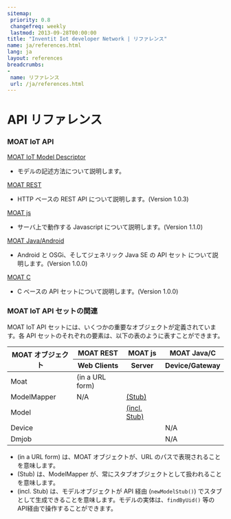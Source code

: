 ```yaml
---
sitemap:
 priority: 0.8
 changefreq: weekly
 lastmod: 2013-09-28T00:00:00
title: "Inventit Iot developer Network | リファレンス"
name: ja/references.html
lang: ja
layout: references
breadcrumbs:
-
 name: リファレンス
 url: /ja/references.html
---
```


# API リファレンス

### MOAT IoT API

[MOAT IoT Model Descriptor](/ja/references/moat-iot-model-descriptor.html)

 * モデルの記述方法について説明します。

[MOAT REST](/ja/references/moat-rest-api-document.html)

 * HTTP ベースの REST API について説明します。(Version 1.0.3)

[MOAT js](/ja/references/moat-js-api-document.html)

 * サーバ上で動作する Javascript について説明します。(Version 1.1.0)

[MOAT Java/Android](/ja/references/moat-java-api-document.html)

 * Android と OSGi、そしてジェネリック Java SE の API セット について説明します。(Version 1.0.0)

[MOAT C](/ja/references/moat-c-api-document.html)

 * C ベースの API セットについて説明します。(Version 1.0.0)

### MOAT IoT API セットの関連

MOAT IoT API セットには、いくつかの重要なオブジェクトが定義されています。各 API セットのそれぞれの要素は、以下の表のように表すことができます。

<table class="table table-hover table-bordered">
  <thead>
    <tr>
      <th rowspan="2"> MOAT オブジェクト </th>
      <th> MOAT REST </th>
      <th> MOAT <span class="GINGER_SOFATWARE_correct" grcontextid="js:0" ginger_sofatware_markguid="25da4cd2-7738-488d-a4c7-8ca9a92b825f" ginger_sofatware_uiphraseguid="d77a4332-46a4-4491-ac38-3b0be565094e">js</span></th>
      <th> MOAT Java/C </th>
    </tr>
    <tr>
      <th> Web Clients </th>
      <th> Server </th>
      <th> Device/Gateway </th>
    </tr>
  </thead>
  <tbody>
    <tr>
      <td> Moat</td>
      <td><i class="icon-ok"></i> (in a URL form)</td>
      <td><a href="/ja/references/moat-js-api-document.html#GlobalObjectMOAT"><i class="icon-ok"></i></a></td>
      <td><a href="/ja/references/moat-java-api-document.html#Moat"><i class="icon-ok"></i></a></td>
    </tr>
    <tr>
      <td> ModelMapper </td>
      <td>N/A</td>
      <td><a href="/ja/references/moat-js-api-document.html#ClassesModelMapperStub"><i class="icon-ok"></i> (Stub)</a></td>
      <td><a href="/ja/references/moat-java-api-document.html#ModelMapper"><i class="icon-ok"></i></a></td>
    </tr>
    <tr>
      <td> Model </td>
      <td><a href="/ja/references/moat-rest-api-document.html#Developer_Defined_Models"><i class="icon-ok"></i></a></td>
      <td><a href="/ja/references/moat-js-api-document.html#ClassesModelStub"><i class="icon-ok"></i>(incl. Stub)</a></td>
      <td><i class="icon-ok"></i></td>
    </tr>
    <tr>
      <td> Device </td>
      <td><a href="/ja/references/moat-rest-api-document.html#device"><i class="icon-ok"></i></a></td>
      <td><a href="/ja/references/moat-js-api-document.html#ClassesDevice"><i class="icon-ok"></i></a></td>
      <td>N/A</td>
    </tr>
    <tr>
      <td> Dmjob </td>
      <td><a href="/ja/references/moat-rest-api-document.html#dmjob"><i class="icon-ok"></i></a></td>
      <td><a href="/ja/references/moat-js-api-document.html#ClassesDmjob"><i class="icon-ok"></i></a></td>
      <td>N/A</td>
    </tr>
  </tbody>
</table>

 * (in a URL form) は、MOAT オブジェクトが、URL のパスで表現されることを意味します。
 * (Stub) は、ModelMapper が、常にスタブオブジェクトとして扱われることを意味します。
 * (incl. Stub) は、モデルオブジェクトが API 経由 (`newModelStub()`) でスタブとして生成できることを意味します。モデルの実体は、`findByUid()` 等のAPI経由で操作することができます。

